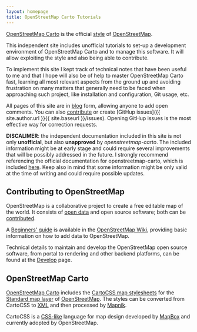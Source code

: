 ```yaml
---
layout: homepage
title: OpenStreetMap Carto Tutorials
---
```

[OpenStreetMap Carto](https://github.com/gravitystorm/openstreetmap-carto) is the official [style](http://wiki.openstreetmap.org/wiki/Stylesheets) of [OpenStreetMap](https://en.wikipedia.org/wiki/OpenStreetMap).

This independent site includes unofficial tutorials to set-up a development environment of OpenStreetMap Carto and to manage this software. It will allow exploiting the style and also being able to contribute.

To implement this site I kept track of technical notes that have been useful to me and that I hope will also be of help to master OpenStreetMap Carto fast, learning all most relevant aspects from the ground up and avoiding frustration on many matters that generally need to be faced when approaching such project, like installation and configuration, Git usage, etc.

All pages of this site are in [blog](#disqus_thread) form, allowing anyone to add open comments. You can also [contribute](how-to-contribute/) or create [GitHup issues]({{ site.author.url }}{{ site.baseurl }}/issues). Opening GitHup issues is the most effective way for correction requests.

**DISCALIMER**: the independent documentation included in this site is not only **unofficial**, but also **unapproved** by *openstreetmap-carto*. The included information might be at early stage and could require several improvements that will be possibly addressed in the future. I strongly recommend referencing the official documentation for openstreetmap-carto, which is included [here](https://github.com/gravitystorm/openstreetmap-carto#installation). Keep also in mind that some information might be only valid at the time of writing and could require possible updates.

## Contributing to OpenStreetMap

OpenStreetMap is a collaborative project to create a free editable map of the world. It consists of [open data](http://wiki.openstreetmap.org/wiki/Contribute_map_data) and open source software; both can be [contributed](http://wiki.openstreetmap.org/wiki/How_to_contribute).

A [Beginners' guide](http://wiki.openstreetmap.org/wiki/Beginners%27_guide) is available in the [OpenStreetMap Wiki](http://wiki.openstreetmap.org), providing basic information on how to add data to OpenStreetMap.

Technical details to maintain and develop the OpenStreetMap open source software, from portal to rendering and other backend platforms, can be found at the [Develop](http://wiki.openstreetmap.org/wiki/Develop) page.

## OpenStreetMap Carto

[OpenStreetMap Carto](https://github.com/gravitystorm/openstreetmap-carto) includes the [CartoCSS map stylesheets](http://wiki.openstreetmap.org/wiki/CartoCSS) for the [Standard map layer](http://wiki.openstreetmap.org/wiki/Standard_tile_layer) of [OpenStreetMap](http://www.openstreetmap.org). The styles can be converted from CartoCSS to [XML](https://github.com/mapnik/mapnik/wiki/XMLConfigReference) and then processed by [Mapnik](http://wiki.openstreetmap.org/wiki/Mapnik).

CartoCSS is a [CSS-like](https://en.wikipedia.org/wiki/Cascading_Style_Sheets) language for map design developed by [MapBox](https://en.wikipedia.org/wiki/Mapbox) and currently adopted by OpenStreetMap.
